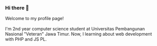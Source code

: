 ### Hi there 👋

Welcome to my profile page! <br> <br>
I'm 2nd year computer science student at Universitas Pembangunan Nasional "Veteran" Jawa Timur. Now, I learning about web development with PHP and JS PL.

<!--
**thisham/thisham** is a ✨ _special_ ✨ repository because its `README.md` (this file) appears on your GitHub profile.

Here are some ideas to get you started:

- 🔭 I’m currently working on ...
- 🌱 I’m currently learning ...
- 👯 I’m looking to collaborate on ...
- 🤔 I’m looking for help with ...
- 💬 Ask me about ...
- 📫 How to reach me: ...
- 😄 Pronouns: ...
- ⚡ Fun fact: ...
-->
